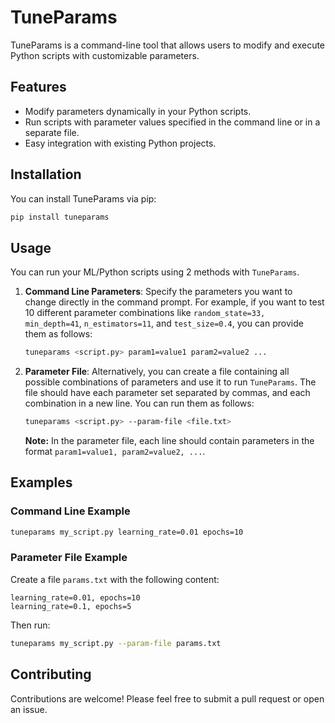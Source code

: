 
# TuneParams

TuneParams is a command-line tool that allows users to modify and execute Python scripts with customizable parameters. 

## Features

- Modify parameters dynamically in your Python scripts.
- Run scripts with parameter values specified in the command line or in a separate file.
- Easy integration with existing Python projects.

## Installation

You can install TuneParams via pip:

```bash
pip install tuneparams
```

## Usage

You can run your ML/Python scripts using 2 methods with `TuneParams`. 

1. **Command Line Parameters**: 
   Specify the parameters you want to change directly in the command prompt. For example, if you want to test 10 different parameter combinations like `random_state=33, min_depth=41`, `n_estimators=11`, and `test_size=0.4`, you can provide them as follows:
   ```bash
   tuneparams <script.py> param1=value1 param2=value2 ...
   ```

2. **Parameter File**: 
   Alternatively, you can create a file containing all possible combinations of parameters and use it to run `TuneParams`. The file should have each parameter set separated by commas, and each combination in a new line. You can run them as follows:
   ```bash
   tuneparams <script.py> --param-file <file.txt>
   ```

   **Note:** In the parameter file, each line should contain parameters in the format `param1=value1, param2=value2, ...`.

## Examples

### Command Line Example
```bash
tuneparams my_script.py learning_rate=0.01 epochs=10
```

### Parameter File Example
Create a file `params.txt` with the following content:
```
learning_rate=0.01, epochs=10
learning_rate=0.1, epochs=5
```
Then run:
```bash
tuneparams my_script.py --param-file params.txt
```

## Contributing

Contributions are welcome! Please feel free to submit a pull request or open an issue.

